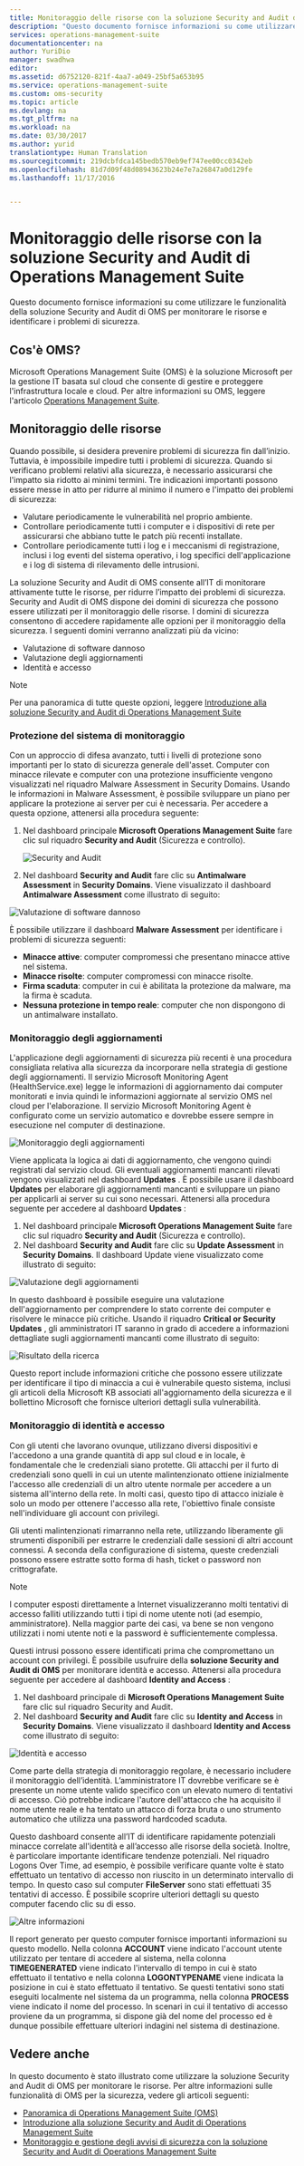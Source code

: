 ```yaml
---
title: Monitoraggio delle risorse con la soluzione Security and Audit di Operations Management Suite | Documentazione Microsoft
description: "Questo documento fornisce informazioni su come utilizzare le funzionalità della soluzione Security and Audit di OMS per monitorare le risorse e identificare i problemi di sicurezza."
services: operations-management-suite
documentationcenter: na
author: YuriDio
manager: swadhwa
editor: 
ms.assetid: d6752120-821f-4aa7-a049-25bf5a653b95
ms.service: operations-management-suite
ms.custom: oms-security
ms.topic: article
ms.devlang: na
ms.tgt_pltfrm: na
ms.workload: na
ms.date: 03/30/2017
ms.author: yurid
translationtype: Human Translation
ms.sourcegitcommit: 219dcbfdca145bedb570eb9ef747ee00cc0342eb
ms.openlocfilehash: 81d7d09f48d08943623b24e7e7a26847a0d129fe
ms.lasthandoff: 11/17/2016


---
```

# <a name="monitoring-resources-in-operations-management-suite-security-and-audit-solution"></a>Monitoraggio delle risorse con la soluzione Security and Audit di Operations Management Suite
Questo documento fornisce informazioni su come utilizzare le funzionalità della soluzione Security and Audit di OMS per monitorare le risorse e identificare i problemi di sicurezza.

## <a name="what-is-oms"></a>Cos'è OMS?
Microsoft Operations Management Suite (OMS) è la soluzione Microsoft per la gestione IT basata sul cloud che consente di gestire e proteggere l'infrastruttura locale e cloud. Per altre informazioni su OMS, leggere l'articolo [Operations Management Suite](https://technet.microsoft.com/library/mt484091.aspx).

## <a name="monitoring-resources"></a>Monitoraggio delle risorse
Quando possibile, si desidera prevenire problemi di sicurezza fin dall’inizio. Tuttavia, è impossibile impedire tutti i problemi di sicurezza. Quando si verificano problemi relativi alla sicurezza, è necessario assicurarsi che l'impatto sia ridotto ai minimi termini.  Tre indicazioni importanti possono essere messe in atto per ridurre al minimo il numero e l'impatto dei problemi di sicurezza:

* Valutare periodicamente le vulnerabilità nel proprio ambiente.
* Controllare periodicamente tutti i computer e i dispositivi di rete per assicurarsi che abbiano tutte le patch più recenti installate.
* Controllare periodicamente tutti i log e i meccanismi di registrazione, inclusi i log eventi del sistema operativo, i log specifici dell'applicazione e i log di sistema di rilevamento delle intrusioni.

La soluzione Security and Audit di OMS consente all’IT di monitorare attivamente tutte le risorse, per ridurre l’impatto dei problemi di sicurezza. Security and Audit di OMS dispone dei domini di sicurezza che possono essere utilizzati per il monitoraggio delle risorse. I domini di sicurezza consentono di accedere rapidamente alle opzioni per il monitoraggio della sicurezza. I seguenti domini verranno analizzati più da vicino:

* Valutazione di software dannoso
* Valutazione degli aggiornamenti
* Identità e accesso

> [!NOTE]
> Per una panoramica di tutte queste opzioni, leggere [Introduzione alla soluzione Security and Audit di Operations Management Suite](oms-security-getting-started.md)
> 
> 

### <a name="monitoring-system-protection"></a>Protezione del sistema di monitoraggio
Con un approccio di difesa avanzato, tutti i livelli di protezione sono importanti per lo stato di sicurezza generale dell'asset. Computer con minacce rilevate e computer con una protezione insufficiente vengono visualizzati nel riquadro Malware Assessment in Security Domains. Usando le informazioni in Malware Assessment, è possibile sviluppare un piano per applicare la protezione ai server per cui è necessaria. Per accedere a questa opzione, attenersi alla procedura seguente:

1. Nel dashboard principale **Microsoft Operations Management Suite** fare clic sul riquadro **Security and Audit** (Sicurezza e controllo).
   
    ![Security and Audit](./media/oms-security-responding-alerts/oms-security-responding-alerts-fig1.png)
2. Nel dashboard **Security and Audit** fare clic su **Antimalware Assessment** in **Security Domains**. Viene visualizzato il dashboard **Antimalware Assessment** come illustrato di seguito:

![Valutazione di software dannoso](./media/oms-security-monitoring-resources/oms-security-monitoring-resources-fig2-ga.png)

È possibile utilizzare il dashboard **Malware Assessment** per identificare i problemi di sicurezza seguenti:

* **Minacce attive**: computer compromessi che presentano minacce attive nel sistema.
* **Minacce risolte**: computer compromessi con minacce risolte.
* **Firma scaduta**: computer in cui è abilitata la protezione da malware, ma la firma è scaduta.
* **Nessuna protezione in tempo reale**: computer che non dispongono di un antimalware installato.

### <a name="monitoring-updates"></a>Monitoraggio degli aggiornamenti
L'applicazione degli aggiornamenti di sicurezza più recenti è una procedura consigliata relativa alla sicurezza da incorporare nella strategia di gestione degli aggiornamenti. Il servizio Microsoft Monitoring Agent (HealthService.exe) legge le informazioni di aggiornamento dai computer monitorati e invia quindi le informazioni aggiornate al servizio OMS nel cloud per l'elaborazione. Il servizio Microsoft Monitoring Agent è configurato come un servizio automatico e dovrebbe essere sempre in esecuzione nel computer di destinazione.

![Monitoraggio degli aggiornamenti](./media/oms-security-monitoring-resources/oms-security-monitoring-resources-fig3.png)

Viene applicata la logica ai dati di aggiornamento, che vengono quindi registrati dal servizio cloud. Gli eventuali aggiornamenti mancanti rilevati vengono visualizzati nel dashboard **Updates** . È possibile usare il dashboard **Updates** per elaborare gli aggiornamenti mancanti e sviluppare un piano per applicarli ai server su cui sono necessari. Attenersi alla procedura seguente per accedere al dashboard **Updates** :

1. Nel dashboard principale **Microsoft Operations Management Suite** fare clic sul riquadro **Security and Audit** (Sicurezza e controllo).
2. Nel dashboard **Security and Audit** fare clic su **Update Assessment** in **Security Domains**. Il dashboard Update viene visualizzato come illustrato di seguito:

![Valutazione degli aggiornamenti](./media/oms-security-monitoring-resources/oms-security-monitoring-resources-fig4.png)

In questo dashboard è possibile eseguire una valutazione dell'aggiornamento per comprendere lo stato corrente dei computer e risolvere le minacce più critiche. Usando il riquadro **Critical or Security Updates** , gli amministratori IT saranno in grado di accedere a informazioni dettagliate sugli aggiornamenti mancanti come illustrato di seguito:

![Risultato della ricerca](./media/oms-security-monitoring-resources/oms-security-monitoring-resources-fig5.png)

Questo report include informazioni critiche che possono essere utilizzate per identificare il tipo di minaccia a cui è vulnerabile questo sistema, inclusi gli articoli della Microsoft KB associati all'aggiornamento della sicurezza e il bollettino Microsoft che fornisce ulteriori dettagli sulla vulnerabilità.

### <a name="monitoring-identity-and-access"></a>Monitoraggio di identità e accesso
Con gli utenti che lavorano ovunque, utilizzano diversi dispositivi e l'accedono a una grande quantità di app sul cloud e in locale, è fondamentale che le credenziali siano protette. Gli attacchi per il furto di credenziali sono quelli in cui un utente malintenzionato ottiene inizialmente l'accesso alle credenziali di un altro utente normale per accedere a un sistema all'interno della rete. In molti casi, questo tipo di attacco iniziale è solo un modo per ottenere l'accesso alla rete, l'obiettivo finale consiste nell'individuare gli account con privilegi. 

Gli utenti malintenzionati rimarranno nella rete, utilizzando liberamente gli strumenti disponibili per estrarre le credenziali dalle sessioni di altri account connessi. A seconda della configurazione di sistema, queste credenziali possono essere estratte sotto forma di hash, ticket o password non crittografate.  

> [!NOTE]
> I computer esposti direttamente a Internet visualizzeranno molti tentativi di accesso falliti utilizzando tutti i tipi di nome utente noti (ad esempio, amministratore). Nella maggior parte dei casi, va bene se non vengono utilizzati i nomi utente noti e la password è sufficientemente complessa.
> 
> 

Questi intrusi possono essere identificati prima che compromettano un account con privilegi. È possibile usufruire della **soluzione Security and Audit di OMS** per monitorare identità e accesso. Attenersi alla procedura seguente per accedere al dashboard **Identity and Access** :

1. Nel dashboard principale di **Microsoft Operations Management Suite** fare clic sul riquadro Security and Audit.
2. Nel dashboard **Security and Audit** fare clic su **Identity and Access** in **Security Domains**. Viene visualizzato il dashboard **Identity and Access** come illustrato di seguito:

![Identità e accesso](./media/oms-security-monitoring-resources/oms-security-monitoring-resources-fig6-ga.png)

Come parte della strategia di monitoraggio regolare, è necessario includere il monitoraggio dell’identità. L’amministratore IT dovrebbe verificare se è presente un nome utente valido specifico con un elevato numero di tentativi di accesso. Ciò potrebbe indicare l'autore dell'attacco che ha acquisito il nome utente reale e ha tentato un attacco di forza bruta o uno strumento automatico che utilizza una password hardcoded scaduta.

Questo dashboard consente all’IT di identificare rapidamente potenziali minacce correlate all'identità e all’accesso alle risorse della società. Inoltre, è particolare importante identificare tendenze potenziali. Nel riquadro Logons Over Time, ad esempio, è possibile verificare quante volte è stato effettuato un tentativo di accesso non riuscito in un determinato intervallo di tempo. In questo caso sul computer **FileServer** sono stati effettuati 35 tentativi di accesso. È possibile scoprire ulteriori dettagli su questo computer facendo clic su di esso. 

![Altre informazioni](./media/oms-security-monitoring-resources/oms-security-monitoring-resources-fig7-new.png)

Il report generato per questo computer fornisce importanti informazioni su questo modello. Nella colonna **ACCOUNT** viene indicato l'account utente utilizzato per tentare di accedere al sistema, nella colonna **TIMEGENERATED** viene indicato l'intervallo di tempo in cui è stato effettuato il tentativo e nella colonna **LOGONTYPENAME** viene indicata la posizione in cui è stato effettuato il tentativo. Se questi tentativi sono stati eseguiti localmente nel sistema da un programma, nella colonna **PROCESS** viene indicato il nome del processo. In scenari in cui il tentativo di accesso proviene da un programma, si dispone già del nome del processo ed è dunque possibile effettuare ulteriori indagini nel sistema di destinazione.

## <a name="see-also"></a>Vedere anche
In questo documento è stato illustrato come utilizzare la soluzione Security and Audit di OMS per monitorare le risorse. Per altre informazioni sulle funzionalità di OMS per la sicurezza, vedere gli articoli seguenti:

* [Panoramica di Operations Management Suite (OMS)](operations-management-suite-overview.md)
* [Introduzione alla soluzione Security and Audit di Operations Management Suite](oms-security-getting-started.md)
* [Monitoraggio e gestione degli avvisi di sicurezza con la soluzione Security and Audit di Operations Management Suite](oms-security-responding-alerts.md)


